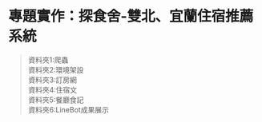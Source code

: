 # 專題實作：探食舍-雙北、宜蘭住宿推薦系統
> 資料夾1:爬蟲\
> 資料夾2:環境架設\
> 資料夾3:訂房網\
> 資料夾4:住宿文\
> 資料夾5:餐廳食記\
> 資料夾6:LineBot成果展示
